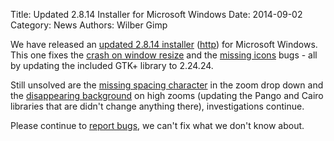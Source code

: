 Title: Updated 2.8.14 Installer for Microsoft Windows 
Date: 2014-09-02
Category: News
Authors: Wilber Gimp

We have released an [updated 2.8.14 installer](http://download.gimp.org/pub/gimp/v2.8/windows/gimp-2.8.14-setup-1.exe.torrent) ([http](http://download.gimp.org/pub/gimp/v2.8/windows/gimp-2.8.14-setup-1.exe)) for Microsoft Windows. This one fixes the [crash on window resize](https://bugzilla.gnome.org/show_bug.cgi?id=735507) and the [missing icons](https://bugzilla.gnome.org/show_bug.cgi?id=735501) bugs - all by updating the included GTK+ library to 2.24.24.

Still unsolved are the [missing spacing character](https://bugzilla.gnome.org/show_bug.cgi?id=735505) in the zoom drop down and the [disappearing background](https://bugzilla.gnome.org/show_bug.cgi?id=735463) on high zooms (updating the Pango and Cairo libraries that are didn't change anything there), investigations continue.

Please continue to [report bugs](https://bugzilla.gnome.org/browse.cgi?product=GIMP), we can't fix what we don't know about.
